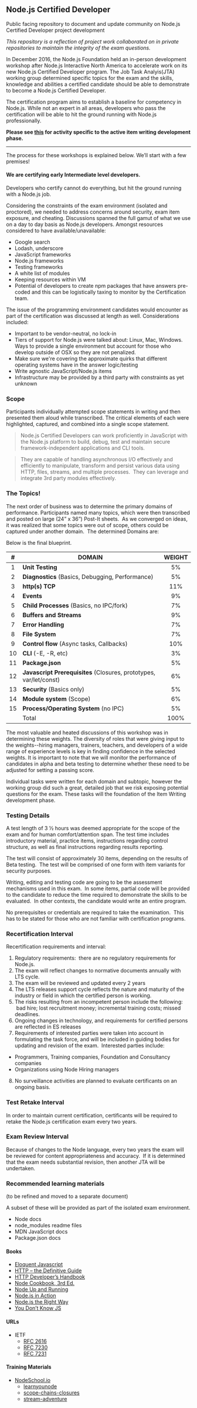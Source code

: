## Node.js Certified Developer
Public facing repository to document and update community on Node.js Certified Developer project development

*This repository is a reflection of project work collaborated on in private repositories to maintain the integrity of the exam questions.*
  
In December 2016, the Node.js Foundation held an in-person development workshop
after Node.js Interactive North America to accelerate work on its new Node.js
Certified Developer program. The Job Task Analyis(JTA) working group determined specific topics for the exam
and the skills, knowledge and abilities a certified candidate should be able to
demonstrate to become a Node.js Certified Developer.

The certification program aims to establish a baseline for competency in
Node.js. While not an expert in all areas, developers who pass the certification
will be able to hit the ground running with Node.js professionally.


**Please see [this](https://github.com/nodejs-certified-developer/certification/blob/master/ITEM_WRITING.MD#item-writing) for activity specific to the active item writing development phase.**  
  
------------
The process for these workshops is explained below. We’ll start with a few
premises!

#### We are certifying early Intermediate level developers.

Developers who certify cannot do everything, but hit the ground running with a
Node.js job.

Considering the constraints of the exam environment (isolated and proctored), we
 needed to address concerns around security, exam item exposure, and cheating.
 Discussions spanned the full gamut of what we use on a day to day basis as
 Node.js developers. Amongst resources considered to have available/unavailable:

- Google search
- Lodash, underscore
- JavaScript frameworks
- Node.js frameworks
- Testing frameworks
- A white list of modules
- Keeping resources within VM
- Potential of developers to create npm packages that have answers pre-coded and
this can be logistically taxing to monitor by the Certification team.

The issue of the programming environment candidates would encounter as part of
the certification was discussed at length as well. Considerations included:

- Important to be vendor-neutral, no lock-in
- Tiers of support for Node.js were talked about: Linux, Mac, Windows. Ways to
provide a single environment but account for those who develop outside of OSX
so they are not penalized.
- Make sure we're covering the approximate quirks that different operating
systems have in the answer logic/testing  
- Write agnostic JavaScript/Node.js items
- Infrastructure may be provided by a third party with constraints as yet
unknown

### Scope

Participants individually attempted scope statements in writing and then
presented them aloud while transcribed. The critical elements of each were
highlighted, captured, and combined into a single scope statement.

>Node.js Certified Developers can work proficiently in JavaScript with the
Node.js platform to build, debug, test and maintain secure framework-independent applications and CLI tools.  

>They are capable of handling asynchronous I/O effectively and efficiently
to manipulate, transform and persist various data using HTTP, files,
streams, and multiple processes.  They can leverage and integrate 3rd party
modules effectively.  

### The Topics!

The next order of business was to determine the primary domains of performance.
Participants named many topics, which were then transcribed and posted on large
(24” x 36”) Post-It sheets.  As we converged on ideas, it was realized that some
topics were out of scope, others could be captured under another domain.  The
determined Domains are:

Below is the final blueprint.

|  # 	| DOMAIN                                                        	| WEIGHT 	|
|:--:	|---------------------------------------------------------------	|:------:	|
|  1 	| **Unit Testing**                                                  	|   5%   	|
|  2 	| **Diagnostics** (Basics, Debugging, Performance)                   	|   5%   	|
|  3 	| **http(s) TCP**                                                 	|   11%  	|
|  4 	| **Events**                                                        	|   9%   	|
|  5 	| **Child Processes** (Basics, no IPC/fork)                          	|   7%   	|
|  6 	| **Buffers and Streams**                                           	|   9%   	|
|  7 	| **Error Handling**                                                	|   7%   	|
|  8 	| **File System**                                                   	|   7%   	|
|  9 	| **Control flow** (Async tasks, Callbacks)                          	|   10%  	|
| 10 	| **CLI** (-E, -R, etc)                                             	|   3%   	|
| 11 	| **Package.json**                                                  	|   5%   	|
| 12 	| **Javascript Prerequisites** (Closures, prototypes, var/let/const) 	|   6%   	|
| 13 	| **Security** (Basics only)                                         	|   5%   	|
| 14 	| **Module system** (Scope)                                          	|   6%   	|
| 15 	| **Process/Operating System** (no IPC)                            	|   5%   	|
|    	|                                                         Total 	|  100%  	|

The most valuable and heated discussions of this workshop was in determining
these weights. The diversity of roles that were giving input to the
weights--hiring managers, trainers, teachers, and developers of a wide range of
experience levels is key in finding confidence in the selected weights. It is
important to note that we will monitor the performance of candidates in alpha
and beta testing to determine whether these need to be adjusted for setting a
passing score.

Individual tasks were written for each domain and subtopic, however the working
group did such a great, detailed job that we risk exposing potential questions
for the exam. These tasks will the foundation of the Item Writing development
phase.

### Testing Details

A test length of 3 ½ hours was deemed appropriate for the scope of the exam and
for human comfort/attention span. The test time includes introductory material,
practice items, instructions regarding control structure, as well as final
instructions regarding results reporting.

The test will consist of approximately 30 items, depending on the results of
Beta testing.  The test will be comprised of one form with item variants for
security purposes.

Writing, editing and testing code are going to be the assessment mechanisms used
in this exam.  In some items, partial code will be provided to the candidate to
reduce the time required to demonstrate the skills to be evaluated.  In other
contexts, the candidate would write an entire program.

No prerequisites or credentials are required to take the examination.  This has
to be stated for those who are not familiar with certification programs.

### Recertification Interval

Recertification requirements and interval:

1. Regulatory requirements:  there are no regulatory requirements for Node.js.
2. The exam will reflect changes to normative documents annually with LTS cycle.
3. The exam will be reviewed and updated every 2 years    
4. The LTS releases support cycle reflects the nature and maturity of the industry or field in which the certified person is working.    
5. The risks resulting from an incompetent person include the following:  bad hire; lost recruitment money; incremental training costs; missed deadlines.   
6. Ongoing changes in technology, and requirements for certified persons are reflected in ES releases    
7. Requirements of interested parties were taken into account in formulating the task force, and will be included in guiding bodies for updating and revision of the exam.  Interested parties include:
  - Programmers, Training companies, Foundation and Consultancy companies
  - Organizations using Node Hiring managers
8. No surveillance activities are planned to evaluate certificants on an ongoing basis.

### Test Retake Interval

In order to maintain current certification, certificants will be required to
retake the Node.js certification exam every two years.  

### Exam Review Interval

Because of changes to the Node language, every two years the exam will be
reviewed for content appropriateness and accuracy.  If it is determined that the
exam needs substantial revision, then another JTA will be undertaken.

### Recommended learning materials
(to be refined and moved to a separate document)

A subset of these will be provided as part of the isolated exam environment.

- Node docs
- node_modules readme files
- MDN JavaScript docs
- Package.json docs

#### Books
- [Eloquent Javascript](http://eloquentjavascript.net/)
- [HTTP – the Definitive Guide](http://shop.oreilly.com/product/9781565925090.do)
- [HTTP Developer’s Handbook](https://www.amazon.com/gp/search?index=books&linkCode=qs&keywords=9780672324543)
- [Node Cookbook, 3rd Ed.](https://www.amazon.co.uk/Node-Cookbook-Actionable-solutions-development/dp/178588008X)
- [Node Up and Running](http://chimera.labs.oreilly.com/books/1234000001808/index.html)
- [Node.js in Action](https://www.manning.com/books/node-js-in-action-second-edition)
- [Node.js the Right Way](https://pragprog.com/book/jwnode/node-js-the-right-way)
- [You Don’t Know JS](https://github.com/getify/You-Dont-Know-JS)

#### URLs

- IETF
  - [RFC 2616](https://tools.ietf.org/html/rfc2616)
  - [RFC 7230](https://tools.ietf.org/html/rfc7230)
  - [RFC 7231](https://tools.ietf.org/html/rfc7231)

#### Training Materials

- [NodeSchool.io](https://nodeschool.io/)
  - [learnyounode](https://github.com/workshopper/learnyounode)
  - [scope-chains-closures](https://github.com/workshopper/scope-chains-closures)
  - [stream-adventure](https://github.com/workshopper/stream-adventure)
